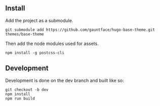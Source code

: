 ## Install

Add the project as a submodule.

```
git submodule add https://github.com/gauntface/hugo-base-theme.git themes/base-theme
```

Then add the node modules used for assets.

```
npm install -g postcss-cli
```

## Development

Development is done on the dev branch and built like so:

```
git checkout -b dev
npm install
npm run build
```
